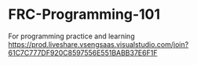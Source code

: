 # FRC-Programming-101
For programming practice and learning 
https://prod.liveshare.vsengsaas.visualstudio.com/join?61C7C777DF920C8597556E551BABB37E6F1F
